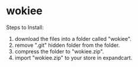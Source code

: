 # wokiee
Steps to Install:
1. download the files into a folder called "wokiee".
2. remove ".git" hidden folder from the folder.
3. compress the folder to "wokiee.zip".
4. import "wokiee.zip" to your store in expandcart. 